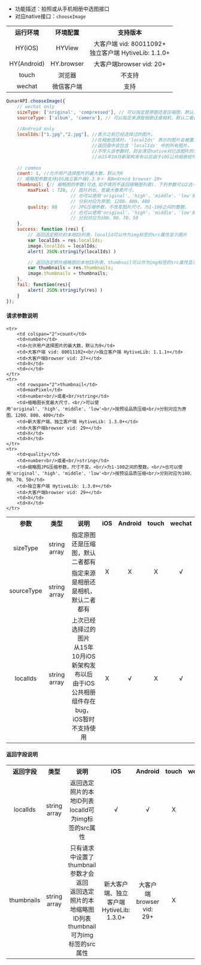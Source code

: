 * 功能描述：拍照或从手机相册中选图接口
* 对应native接口：`chooseImage`

<table style="text-align:center">
    <tr>
        <th>运行环境</th>
        <th>环境配置</th>
        <th>支持版本</th>
    </tr>
    <tr>
        <td>HY(iOS)</td>
        <td>HYView</td>
        <td>大客户端 vid: 80011092+<br/>独立客户端 HytiveLib: 1.1.0+</td>
    </tr>
    <tr>
        <td>HY(Android)</td>
        <td>HY.browser</td>
        <td>大客户端browser vid: 20+</td>
    </tr>
    <tr>
        <td>touch</td>
        <td>浏览器</td>
        <td>不支持</td>
    </tr>
    <tr>
        <td>wechat</td>
        <td>微信客户端</td>
        <td>支持</td>
    </tr>
</table>

```js
QunarAPI.chooseImage({
    // wechat only
    sizeType: ['original', 'compressed'], // 可以指定是原图还是压缩图，默认二者都有
    sourceType: ['album', 'camera'], // 可以指定来源是相册还是相机，默认二者都有
    
    //Android only
    localIds:["1.jpg","2.jpg"], //表示之前已经选择过的图片。
                                //在相册选择时，'localIds' 表示的图片会被置为已经勾选的状态。
                                //返回值中会包含 'localIds' 中的所有图片。
                                //不传入该参数时，则会清空native对已选图片的记录，导致本次调用之前所选择的图片无法被显示和上传
                                //从15年10月新架构发布以后由于iOS公共相册组件存在bug，iOS暂时不支持使用
    
    // common
    count: 1, //允许用户选择图片的最大数，默认为9
    // 缩略图参数支持iOS独立客户端1.3.0＋ 和Android browser 29+
    thumbnail: {// 缩略图的参数(可选,如不填则不返回缩略图列表)，下列参数可以2选一，也可同时设置
        maxPixel : 720, // 图片的长、宽最大像素尺寸。
                        // 也可以使用'original'、'high'、'middle'、'low'按预设品质压缩
                        // 分别对应为原图、1200、800、400
        quality: 80     // JPG压缩参数，不改变图片尺寸。为1-100之间的整数。
                        // 也可以使用'original'、'high'、'middle'、'low'按预设品质压缩
                        // 分别对应为100、90、70、50
    },
    success: function (res) {
        // 返回选定照片的本地ID列表，localId可以作为img标签的src属性显示图片
        var localIds = res.localIds;
        image.localIds = localIds;        
        alert( JSON.stringify(localIds) )

        // 返回选定照片缩略图的本地ID列表，thumbnail可以作为img标签的src属性显示图片
        var thumbnails = res.thumbnails;
        image.thumbnails = thumbnails;
    },
    fail: function(res){
        alert( JSON.stringify(res) )
    }
});
```


#### 请求参数说明

<table style="text-align:center">
    <tr>
        <th colspan="2">参数</th>
        <th>类型</th>
        <th>说明</th>
        <th>iOS</th>
        <th>Android</th>
        <th>touch</th>
        <th>wechat</th>
    </tr>
    <tr>
        <td colspan="2">sizeType</td>
        <td>string array</td>
        <td>指定原图还是压缩图，默认二者都有</td>
        <td rowspan="2">X</td>
        <td rowspan="2">X</td>
        <td rowspan="2">X</td>
        <td rowspan="2">√</td>
    </tr>
    <tr>
        <td colspan="2">sourceType</td>
        <td>string array</td>
        <td>指定来源是相册还是相机，默认二者都有</td>
    </tr>
    <tr>
        <td colspan="2">localIds</td>
        <td>string array</td>
        <td>上次已经选择过的图片<br/>从15年10月iOS新架构发布以后<br/>由于iOS公共相册组件存在bug，iOS暂时不支持使用</td>
        <td>X</td>
        <td>√</td>
        <td>X</td>
        <td>√</td>
    </tr>


    <tr>
        <td colspan="2">count</td>
        <td>number</td>
        <td>允许用户选择图片的最大数，默认为9</td>
        <td>大客户端 vid: 80011102+<br/>独立客户端 HytiveLib: 1.1.1+</td>
        <td>大客户端browser vid: 27+</td>
        <td>X</td>
        <td>√</td>
    </tr>  
    <tr>
        <td rowspan="2">thumbnail</td>
        <td>maxPixel</td>
        <td>number<br/>或者<br/>string</td>
        <td>缩略图长宽最大尺寸，<br/>可以使用'original'、'high'、'middle'、'low'<br/>按预设品质压缩<br/>分别对应为原图、1200、800、400</td>
        <td>新大客户端、独立客户端 HytiveLib: 1.3.0+</td>
        <td>大客户端browser vid: 29+</td>
        <td>X</td>
        <td>X</td>
    </tr>     
    <tr>
        <td>quality</td>
        <td>number<br/>或者<br/>string</td>
        <td>缩略图JPG压缩参数，尺寸不变。<br/>为1-100之间的整数。<br/>也可以使用'original'、'high'、'middle'、'low'<br/>按预设品质压缩<br/>分别对应为100、90、70、50</td>
        <td>独立客户端 HytiveLib: 1.3.0+</td>
        <td>大客户端browser vid: 29+</td>
        <td>X</td>
        <td>X</td>
    </tr>     
</table>


#### 返回字段说明
<table style="text-align:center">
    <tr>
        <th width="120">返回字段</th>
        <th width="80">类型</th>
        <th width="220">说明</th>
        <th width="80">iOS</th>
        <th width="80">Android</th>
        <th width="80">touch</th>
        <th width="80">wechat</th>
    </tr>
    <tr>
        <td>localIds</td>
        <td>string array</td>
        <td>返回选定照片的本地ID列表<br/>localId可为img标签的src属性</td>
        <td>√</td>
        <td>√</td>
        <td>X</td>
        <td>√</td>
    </tr>
    <tr>
        <td>thumbnails</td>
        <td>string array</td>
        <td>只有请求中设置了thumbnail参数才会返回<br/>返回选定照片的本地缩略图ID列表<br/>thumbnail可为img标签的src属性</td>
        <td>新大客户端、独立客户端 HytiveLib: 1.3.0+</td>
        <td>大客户端browser vid: 29+</td>
        <td>X</td>
        <td>X</td>
    </tr>
</table>


